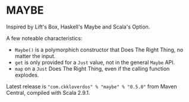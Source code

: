 MAYBE
=====

Inspired by Lift's Box, Haskell's Maybe and Scala's Option.

A few noteable characteristics:

* `Maybe()` is a polymorphich constructor that Does The Right Thing, no matter the input.
* `get` is only provided for a `Just` value, not in the general `Maybe` API.
* `map` on a `Just` Does The Right Thing, even if the calling function explodes.

Latest release is `"com.ckkloverdos" % "maybe" % "0.5.0"` from Maven Central,
compiled with Scala 2.9.1.

